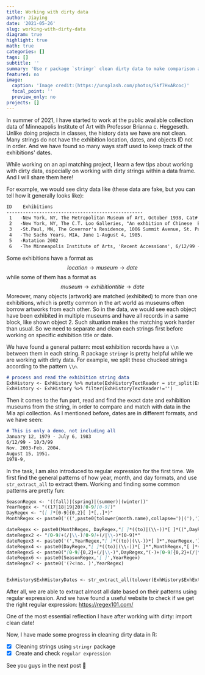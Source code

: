 ```yaml
---
title: Working with dirty data
author: Jiaying
date: '2021-05-26'
slug: working-with-dirty-data
diagram: true
highlight: true
math: true
categories: []
tags: []
subtitle: ''
summary: 'Use r package `stringr` clean dirty data to make comparison and matching'
featured: no
image:
  caption: 'Image credit:(https://unsplash.com/photos/Skf7HxARcoc)'
  focal_point: ''
  preview_only: no
projects: []
---
```


In summer of 2021, I have started to work at the public available collection data of Minneapolis Institute of Art with Professor Brianna c. Heggeseth. Unlike doing projects in classes, the history data we have are not clean. Many strings do not have the exhibition location, dates, and objects ID not in order. And we have found so many ways staff used to keep track of the exhibitions' dates. 

While working on an api matching project, I learn a few tips about working with dirty data, especially on working with dirty strings within a data frame. And I will share them here!

For example, we would see dirty data like (these data are fake, but you can tell how it generally looks like):

```markdown
ID    Exhibitions 
-------------------------------------------------- 
 1   -New York, NY, The Metropolitan Museum of Art, October 1938, Cat# 358  
 2   -New York, NY, The C.T. Loo Galleries, "An exhbition of Chinese  Bronzes", 1939, Cat.#38, pl.13  -Richmond, VA, The Virginia Museum of Fine Arts, November 19, 1954 -  January 2, 1955 
 3   -St.Paul, MN, The Governor's Residence, 1006 Summit Avenue, St. Paul, January 12, 1979 - July 6, 1983, #16
 4   -The Sachs Years, MIA, June 1-August 4, 1985.
 5   -Rotation 2002
 6   -The Minneapolis Institute of Arts, 'Recent Accessions', 6/12/99 - 10/3/99
```

Some exhibitions have a format as $$location \rightarrow museum \rightarrow date$$ 
while some of them has a format as $$museum \rightarrow exhibition title \rightarrow date$$ 
Moreover, many objects (artwork) are matched (exhibited) to more than one exhibitions, which is pretty common in the art world as museums often borrow artworks from each other. So in the data, we would see each object have been exhibited in multiple museums and have all records in a same block, like shown object 2. Such situation makes the matching work harder than usual. So we need to separate and clean each strings first before working on specific exhibition title or date.

We have found a general pattern: most exhibition records have a `\\n` between them in each string. R package `stringr` is pretty helpful while we are working with dirty data. For example, we split these chucked strings according to the pattern `\\n`. 

```markdown
# process and read the exhibition string data
ExhHistory <- ExhHistory %>% mutate(ExhHistoryTextReader = str_split(Exhibitions,pattern = '(; \\n\\n)|(\\n\\n)|(\\n\\t\\n)')) %>% unnest(ExhHistoryTextReader)
ExhHistory <- ExhHistory %>% filter(ExhHistoryTextReader!='')
```

Then it comes to the fun part, read and find the exact date and exhibition museums from the string, in order to compare and match with data in the Mia api collection. As I mentioned before, dates are in different formats, and we have seen:

```markdown
# This is only a demo, not including all
January 12, 1979 - July 6, 1983
6/12/99 - 10/3/99
Nov. 2003-Feb. 2004.
August 15, 1951.
1978-9,
```

In the task, I am also introduced to regular expression for the first time. We first find the general patterns of how year, month, and day formats, and use `str_extract_all` to extract them. Working and finding some common patterns are pretty fun: 

```markdown
SeasonRegex <- '((fall)|(spring)|(summer)|(winter))'
YearRegex <- "((17|18|19|20)[0-9][0-9])"
DayRegex <- "([ ]*[0-9]{0,2}[ ]*[,.]*)"
MonthRegex <- paste0('((',paste0(tolower(month.name),collapse=')|('),')|(',paste0(tolower(c("Sept",month.abb)),collapse='[.]*)|('), "[.]*))[ ,]*")

dateRegex <- paste0(MonthRegex, DayRegex,"[ ]*((to)|(\\-))*[ ]*((",DayRegex,")|(",MonthRegex,DayRegex,"))*",YearRegex,"*")
dateRegex2 <- "[0-9]+(/|\\-)[0-9]+(/|\\-)*[0-9]*"
dateRegex3 <- paste0('(',YearRegex,"[ ]*((to)|(\\-))*[ ]*",YearRegex,')|(','\\(',YearRegex,'\\)'  ,')')
dateRegex4 <- paste0(DayRegex,"[ ]*((to)|(\\-))*[ ]*",MonthRegex,"[ ]*((to)|(\\-))*[ ]*",YearRegex)
dateRegex5 <- paste0("[0-9]{0,2}+(/|\\-)",DayRegex,"(-)+[0-9]{0,2}+(/|\\-)",DayRegex,"(/|\\-)+[0-9][0-9]")
dateRegex6 <- paste0(SeasonRegex,'[ ]',YearRegex)
dateRegex7 <- paste0('(?<!no. )',YearRegex)


ExhHistory$ExhHistoryDates <- str_extract_all(tolower(ExhHistory$ExhExtraText), pattern = paste0('(',dateRegex,')|(',dateRegex2,')|(',dateRegex3,')|(',dateRegex4,')|(',dateRegex5,')|(',dateRegex6,')|(',dateRegex7,')'), simplify = FALSE)
```

After all, we are able to extract almost all date based on their patterns using regular expression. And we have found a useful website to check if we get the right regular expression: https://regex101.com/

One of the most essential reflection I have after working with dirty: import clean date!

Now, I have made some progress in cleaning dirty data in R:

- [x] Cleaning strings using `stringr` package
- [x] Create and check `regular expression`

See you guys in the next post  🙌
